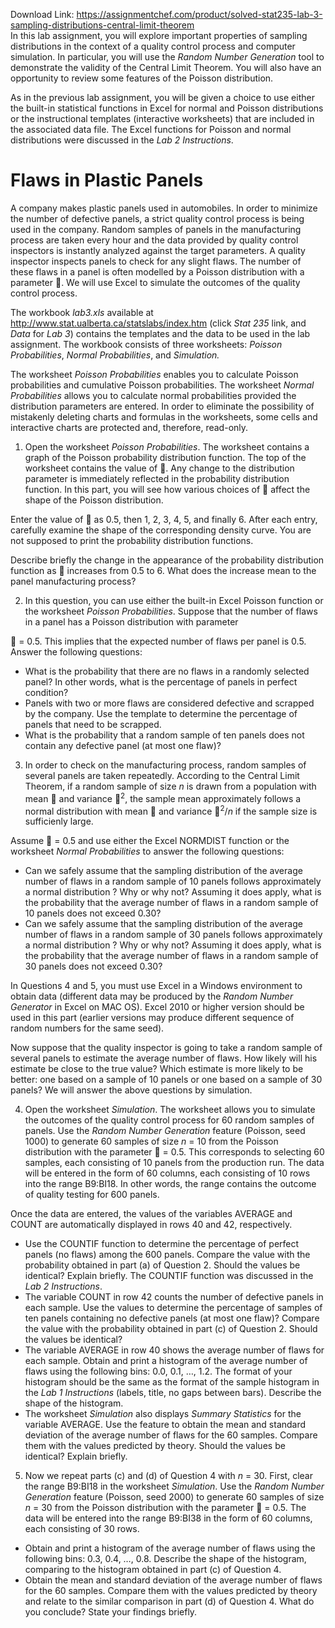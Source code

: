 Download Link: https://assignmentchef.com/product/solved-stat235-lab-3-sampling-distributions-central-limit-theorem
<br>
In this lab assignment, you will explore important properties of sampling distributions in the context of a quality control process and computer simulation. In particular, you will use the <em>Random Number Generation</em> tool to demonstrate the validity of the Central Limit Theorem. You will also have an opportunity to review some features of the Poisson distribution.

As in the previous lab assignment, you will be given a choice to use either the built-in statistical functions in Excel for normal and Poisson distributions or the instructional templates (interactive worksheets) that are included in the associated data file. The Excel functions for Poisson and normal distributions were discussed in the <em>Lab 2 Instructions</em>.

<h1>Flaws in Plastic Panels</h1>

A company makes plastic panels used in automobiles. In order  to minimize the  number of defective panels, a strict quality control process is being used in the company. Random samples of panels in the manufacturing process are taken every hour and the data provided by quality control inspectors is instantly analyzed against the target parameters. A quality inspector inspects panels to check for any slight flaws. The number of these flaws in a panel is often modelled by a Poisson distribution with a parameter . We will use Excel to simulate the outcomes of the quality control process.

The workbook <em>lab3.xls</em> available at http://www.stat.ualberta.ca/statslabs/index.htm (click <em>Stat 235</em> link, and <em>Data </em>for<em> Lab 3</em>) contains the templates and the data to be used in the lab assignment. The workbook consists of three worksheets: <em>Poisson Probabilities</em>, <em>Normal Probabilities</em>, and <em>Simulation.</em>

The worksheet <em>Poisson Probabilities</em> enables you to calculate Poisson probabilities and cumulative Poisson probabilities. The worksheet <em>Normal Probabilities</em> allows you to calculate normal probabilities provided the distribution parameters are entered. In order to eliminate the possibility of mistakenly deleting charts and formulas in the worksheets, some cells and interactive charts are protected and, therefore, read-only.

<ol>

 <li>Open the worksheet <em>Poisson Probabilities</em>. The worksheet contains a graph of the Poisson probability distribution function. The top of the worksheet contains the value of . Any change to the distribution parameter is immediately reflected in the probability distribution function. In this part, you will see how various choices of  affect the shape of the Poisson distribution.</li>

</ol>

Enter the value of  as 0.5, then 1, 2, 3, 4, 5, and finally 6. After each entry, carefully examine the shape of the corresponding density curve. You are not supposed to print the probability distribution functions.

Describe briefly the change in the appearance of the probability distribution function as  increases from 0.5 to 6. What does the increase mean to the panel manufacturing process?

<ol start="2">

 <li>In this question, you can use either the built-in Excel Poisson function or the worksheet <em>Poisson Probabilities</em>. Suppose that the number of flaws in a panel has a Poisson distribution with parameter</li>

</ol>

 = 0.5. This implies that the expected number of flaws per panel is 0.5. Answer the following questions:

<ul>

 <li>What is the probability that there are no flaws in a randomly selected panel? In other words, what is the percentage of panels in perfect condition?</li>

 <li>Panels with two or more flaws are considered defective and scrapped by the company. Use the template to determine the percentage of panels that need to be scrapped.</li>

 <li>What is the probability that a random sample of ten panels does not contain any defective panel (at most one flaw)?</li>

</ul>

<ol start="3">

 <li>In order to check on the manufacturing process, random samples of several panels are taken repeatedly. According to the Central Limit Theorem, if a random sample of size <em>n</em> is drawn from a population with mean  and variance <sup>2</sup>, the sample mean approximately follows a normal distribution with mean  and variance <sup>2</sup>/<em>n</em> if the sample size is sufficienly large.</li>

</ol>

Assume  = 0.5 and use either the Excel NORMDIST function or the worksheet <em>Normal Probabilities</em> to answer the following questions:

<ul>

 <li>Can we safely assume that the sampling distribution of the average number of flaws in a random sample of 10 panels follows approximately a normal distribution ? Why or why not? Assuming it does apply, what is the probability that the average number of flaws in a random sample of 10 panels does not exceed 0.30?</li>

 <li>Can we safely assume that the sampling distribution of the average number of flaws in a random sample of 30 panels follows approximately a normal distribution ? Why or why not? Assuming it does apply, what is the probability that the average number of flaws in a random sample of 30 panels does not exceed 0.30?</li>

</ul>

In Questions 4 and 5, you must use Excel in a Windows environment to obtain data (different data may be produced by the <em>Random Number Generator</em> in Excel on MAC OS). Excel 2010 or higher version should be used in this part (earlier versions may produce different sequence of random numbers for the same seed).

Now suppose that the quality inspector is going to take a random sample of several panels to estimate the average number of flaws. How likely will his estimate be close to the true value? Which estimate is more likely to be better: one based on a sample of 10 panels or one based on a sample of 30 panels? We will answer the above questions by simulation.

<ol start="4">

 <li>Open the worksheet <em>Simulation</em>. The worksheet allows you to simulate the outcomes of the quality control process for 60 random samples of panels. Use the <em>Random Number Generation</em> feature (Poisson, seed 1000) to generate 60 samples of size <em>n</em> = 10 from the Poisson distribution with the parameter  = 0.5. This corresponds to selecting 60 samples, each consisting of 10 panels from the production run. The data will be entered in the form of 60 columns, each consisting of 10 rows into the range B9:BI18. In other words, the range contains the outcome of quality testing for 600 panels.</li>

</ol>

Once the data are entered, the values of the variables AVERAGE and COUNT are automatically displayed in rows 40 and 42, respectively.

<ul>

 <li>Use the COUNTIF function to determine the percentage of perfect panels (no flaws) among the 600 panels. Compare the value with the probability obtained in part (a) of Question 2. Should the values be identical? Explain briefly. The COUNTIF function was discussed in the <em>Lab 2 Instructions</em>.</li>

 <li>The variable COUNT in row 42 counts the number of defective panels in each sample. Use the values to determine the percentage of samples of ten panels containing no defective panels (at most one flaw)? Compare the value with the probability obtained in part (c) of Question 2. Should the values be identical?</li>

 <li>The variable AVERAGE in row 40 shows the average number of flaws for each sample. Obtain and print a histogram of the average number of flaws using the following bins: 0.0, 0.1, …, 1.2. The format of your histogram should be the same as the format of the sample histogram in the <em>Lab 1 Instructions</em> (labels, title, no gaps between bars). Describe the shape of the histogram.</li>

 <li>The worksheet <em>Simulation</em> also displays <em>Summary Statistics</em> for the variable AVERAGE. Use the feature to obtain the mean and standard deviation of the average number of flaws for the 60 samples. Compare them with the values predicted by theory. Should the values be identical? Explain briefly.</li>

</ul>

<ol start="5">

 <li>Now we repeat parts (c) and (d) of Question 4 with <em>n</em> = 30. First, clear the range B9:BI18 in the worksheet <em>Simulation</em>. Use the <em>Random Number Generation</em> feature (Poisson, seed 2000) to generate 60 samples of size <em>n</em> = 30 from the Poisson distribution with the parameter  = 0.5. The data will be entered into the range B9:BI38 in the form of 60 columns, each consisting of 30 rows.</li>

</ol>

<ul>

 <li>Obtain and print a histogram of the average number of flaws using the following bins: 0.3, 0.4, …, 0.8. Describe the shape of the histogram, comparing to the histogram obtained in part (c) of Question 4.</li>

 <li>Obtain the mean and standard deviation of the average number of flaws for the 60 samples. Compare them with the values predicted by theory and relate to the similar comparison in part (d) of Question 4. What do you conclude? State your findings briefly.</li>

</ul>